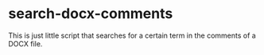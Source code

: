 # search-docx-comments
This is just little script that searches for a certain term in the comments of a DOCX file.
